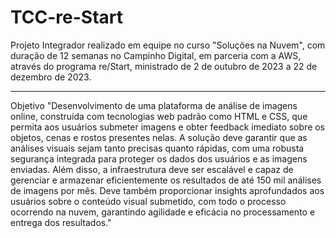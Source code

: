 # TCC-re-Start
Projeto Integrador realizado em equipe no curso "Soluções na Nuvem", com duração de 12 semanas no Campinho Digital, em parceria com a AWS, 
através do programa re/Start, ministrado de 2 de outubro de 2023 a 22 de dezembro de 2023.
<hr/>
Objetivo
"Desenvolvimento de uma plataforma de análise de imagens online,
construída com tecnologias web padrão como HTML e CSS, que
permita aos usuários submeter imagens e obter feedback imediato
sobre os objetos, cenas e rostos presentes nelas. A solução deve
garantir que as análises visuais sejam tanto precisas quanto
rápidas, com uma robusta segurança integrada para proteger os
dados dos usuários e as imagens enviadas.
Além disso, a infraestrutura deve ser escalável e capaz de
gerenciar e armazenar eficientemente os resultados de até 150 mil
análises de imagens por mês. Deve também proporcionar insights
aprofundados aos usuários sobre o conteúdo visual submetido, com
todo o processo ocorrendo na nuvem, garantindo agilidade e
eficácia no processamento e entrega dos resultados."
